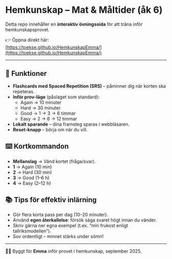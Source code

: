 # Hemkunskap – Mat & Måltider (åk 6)

Detta repo innehåller en **interaktiv övningssida** för att träna inför hemkunskapsprovet.

👉 Öppna direkt här:  
[https://toekse.github.io/HemkunskapEmma/](https://toekse.github.io/HemkunskapEmma/)

---

## 🎯 Funktioner
- **Flashcards med Spaced Repetition (SRS)** – påminner dig när korten ska repeteras.
- **Inför prov-läge** (påslaget som standard):  
  - Again → 10 minuter  
  - Hard → 30 minuter  
  - Good → 1 → 3 → 6 timmar  
  - Easy → 2 → 6 → 12 timmar
- **Lokalt sparande** – dina framsteg sparas i webbläsaren.
- **Reset-knapp** – börja om när du vill.

## ⌨️ Kortkommandon
- **Mellanslag** → Vänd kortet (fråga/svar).  
- **1** → Again (10 min)  
- **2** → Hard (30 min)  
- **3** → Good (1–6 h)  
- **4** → Easy (2–12 h)

## 📚 Tips för effektiv inlärning
- Gör flera korta pass per dag (10–20 minuter).  
- Använd **egen återkallelse**: försök säga svaret högt innan du vänder.  
- Skriv gärna ner egna exempel (t.ex. “min frukost enligt tallriksmodellen”).  
- Sov ordentligt – minnet stärks under sömn!  

---

👩‍🏫 Byggt för **Emma** inför provet i hemkunskap, september 2025.
